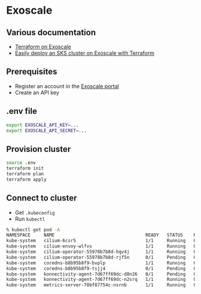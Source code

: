 # Exoscale

## Various documentation

- [Terraform on Exoscale](https://www.exoscale.com/syslog/terraform-with-exoscale/)
- [Easily deploy an SKS cluster on Exoscale with Terraform](https://www.exoscale.com/syslog/easy-terraform-sks/)

## Prerequisites

- Register an account in the [Exoscale portal](https://portal.exoscale.com/)
- Create an API key

## .env file

```bash
export EXOSCALE_API_KEY=...
export EXOSCALE_API_SECRET=...
```

## Provision cluster

```bash
source .env
terraform init
terraform plan
terraform apply
```

## Connect to cluster

- Get `.kubeconfig`
- Run `kubectl`
```bash
% kubectl get pod -A
NAMESPACE     NAME                                  READY   STATUS    RESTARTS   AGE
kube-system   cilium-6csr5                          1/1     Running   0          5m54s
kube-system   cilium-envoy-wlfvs                    1/1     Running   0          5m54s
kube-system   cilium-operator-55978b7b8d-hqv4j      1/1     Running   0          8m42s
kube-system   cilium-operator-55978b7b8d-rjf5n      0/1     Pending   0          25s
kube-system   coredns-b8b95b8f9-bvplp               1/1     Running   0          25s
kube-system   coredns-b8b95b8f9-tsjj4               0/1     Pending   0          25s
kube-system   konnectivity-agent-7d67ff69dc-d8n26   0/1     Pending   0          25s
kube-system   konnectivity-agent-7d67ff69dc-n2srq   1/1     Running   0          8m34s
kube-system   metrics-server-78bf87754c-nsrnb       1/1     Running   0          25s
```
